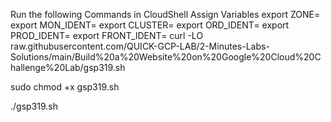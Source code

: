Run the following Commands in CloudShell
Assign Variables
export ZONE=
export MON_IDENT=
export CLUSTER=
export ORD_IDENT=
export PROD_IDENT=
export FRONT_IDENT=
curl -LO raw.githubusercontent.com/QUICK-GCP-LAB/2-Minutes-Labs-Solutions/main/Build%20a%20Website%20on%20Google%20Cloud%20Challenge%20Lab/gsp319.sh

sudo chmod +x gsp319.sh

./gsp319.sh
